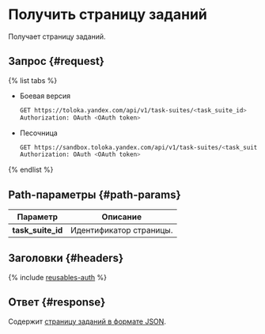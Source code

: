 # Получить страницу заданий

Получает страницу заданий.

## Запрос {#request}

{% list tabs %}

- Боевая версия

    ```bash
    GET https://toloka.yandex.com/api/v1/task-suites/<task_suite_id>
    Authorization: OAuth <OAuth token>
    ```

- Песочница

    ```bash
    GET https://sandbox.toloka.yandex.com/api/v1/task-suites/<task_suite_id>
    Authorization: OAuth <OAuth token>
    ```

{% endlist %}

## Path-параметры {#path-params}

Параметр | Описание
----- | -----
**task_suite_id** | Идентификатор страницы.

## Заголовки {#headers}

{% include [reusables-auth](../_includes/reusables/id-reusables/auth.md) %}

## Ответ {#response}

Содержит [страницу заданий в формате JSON](create-task-suite.md#body).